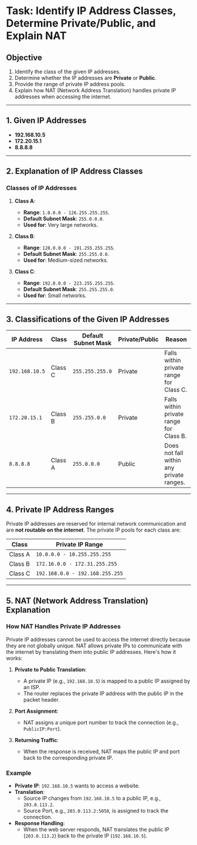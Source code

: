 # **Task: Identify IP Address Classes, Determine Private/Public, and Explain NAT**

## **Objective**
1. Identify the class of the given IP addresses.
2. Determine whether the IP addresses are **Private** or **Public**.
3. Provide the range of private IP address pools.
4. Explain how NAT (Network Address Translation) handles private IP addresses when accessing the internet.

---

## **1. Given IP Addresses**
- **192.168.10.5**
- **172.20.15.1**
- **8.8.8.8**

---

## **2. Explanation of IP Address Classes**

### **Classes of IP Addresses**
1. **Class A**:
   - **Range**: `1.0.0.0 - 126.255.255.255`.
   - **Default Subnet Mask**: `255.0.0.0`.
   - **Used for**: Very large networks.

2. **Class B**:
   - **Range**: `128.0.0.0 - 191.255.255.255`.
   - **Default Subnet Mask**: `255.255.0.0`.
   - **Used for**: Medium-sized networks.

3. **Class C**:
   - **Range**: `192.0.0.0 - 223.255.255.255`.
   - **Default Subnet Mask**: `255.255.255.0`.
   - **Used for**: Small networks.

---

## **3. Classifications of the Given IP Addresses**

| **IP Address**  | **Class** | **Default Subnet Mask** | **Private/Public** | **Reason**                                |
|------------------|-----------|-------------------------|--------------------|-------------------------------------------|
| `192.168.10.5`   | Class C   | `255.255.255.0`        | Private            | Falls within private range for Class C.   |
| `172.20.15.1`    | Class B   | `255.255.0.0`          | Private            | Falls within private range for Class B.   |
| `8.8.8.8`        | Class A   | `255.0.0.0`            | Public             | Does not fall within any private ranges.  |

---

## **4. Private IP Address Ranges**

Private IP addresses are reserved for internal network communication and are **not routable on the internet**. The private IP pools for each class are:

| **Class** | **Private IP Range**             |
|-----------|----------------------------------|
| Class A   | `10.0.0.0 - 10.255.255.255`     |
| Class B   | `172.16.0.0 - 172.31.255.255`   |
| Class C   | `192.168.0.0 - 192.168.255.255` |

---

## **5. NAT (Network Address Translation) Explanation**

### **How NAT Handles Private IP Addresses**
Private IP addresses cannot be used to access the internet directly because they are not globally unique. NAT allows private IPs to communicate with the internet by translating them into public IP addresses. Here's how it works:

1. **Private to Public Translation**:
   - A private IP (e.g., `192.168.10.5`) is mapped to a public IP assigned by an ISP.
   - The router replaces the private IP address with the public IP in the packet header.

2. **Port Assignment**:
   - NAT assigns a unique port number to track the connection (e.g., `PublicIP:Port`).

3. **Returning Traffic**:
   - When the response is received, NAT maps the public IP and port back to the corresponding private IP.

### **Example**
- **Private IP**: `192.168.10.5` wants to access a website.
- **Translation**:
  - Source IP changes from `192.168.10.5` to a public IP, e.g., `203.0.113.2`.
  - Source Port, e.g., `203.0.113.2:5050`, is assigned to track the connection.
- **Response Handling**:
  - When the web server responds, NAT translates the public IP (`203.0.113.2`) back to the private IP (`192.168.10.5`).


